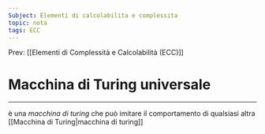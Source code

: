 ```yaml
---
Subject: Elementi di calcolabilita e complessita
topic: nota
tags: ECC
---
```


Prev: [[Elementi di Complessità e Calcolabilità (ECC)]]

# Macchina di Turing universale
---
è una _macchina di turing_ che può imitare il comportamento di qualsiasi altra [[Macchina di Turing|macchina di turing]]